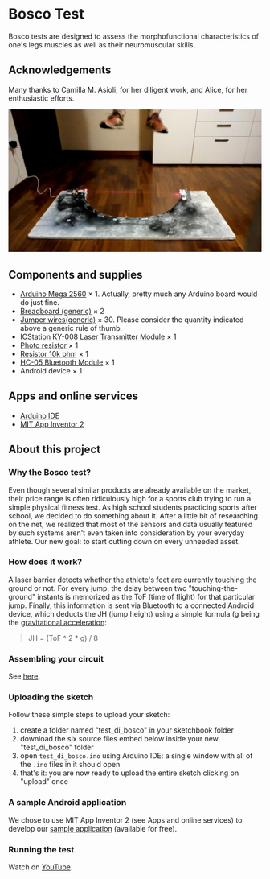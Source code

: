 # Bosco Test
Bosco tests are designed to assess the morphofunctional characteristics of one's legs muscles as well as their neuromuscular skills.

## Acknowledgements
Many thanks to Camilla M. Asioli, for her diligent work, and Alice, for her
enthusiastic efforts.

![Cover](cover.jpg)

## Components and supplies
- [Arduino Mega 2560](https://store.arduino.cc/arduino-mega-2560-rev3) × 1. Actually, pretty much any Arduino board would do just fine.
- [Breadboard (generic)](https://www.newark.com/multicomp/mcbb400/breadboard-solderless-abs/dp/99W1759?COM=ref_hackster) × 2
- [Jumper wires(generic)](https://www.newark.com/adafruit/759/wire-gauge-28awg/dp/88W2571?COM=ref_hackster) × 30.
  Please consider the quantity indicated above a generic rule of thumb.
- [ICStation KY-008 Laser Transmitter Module](https://www.amazon.com/s?k=ICStation+KY-008+Laser+Transmitter+Module) × 1
- [Photo resistor](https://www.adafruit.com/product/161) × 1
- [Resistor 10k ohm](https://www.newark.com/multicomp/mccfr0w4j0103a50/carbon-film-resistor-10kohm-250mw/dp/58K5002?COM=ref_hackster) × 1
- [HC-05 Bluetooth Module](https://www.amazon.com/HiLetgo-Wireless-Bluetooth-Transceiver-Arduino/dp/B071YJG8DR) × 1
- Android device × 1

## Apps and online services
- [Arduino IDE](https://www.arduino.cc/en/main/software)
- [MIT App Inventor 2](http://appinventor.mit.edu/)

## About this project

### Why the Bosco test?
Even though several similar products are already available on the market, their price range is often ridiculously high for a sports club
trying to run a simple physical fitness test. As high school students practicing sports after school, we decided to do something about it.
After a little bit of researching on the net, we realized that most of the sensors and data usually featured by such systems aren't even
taken into consideration by your everyday athlete. Our new goal: to start cutting down on every unneeded asset.

### How does it work?
A laser barrier detects whether the athlete's feet are currently touching the ground or not. For every jump, the delay between two
"touching-the-ground" instants is memorized as the ToF (time of flight) for that particular jump. Finally, this information is sent via
Bluetooth to a connected Android device, which deducts the JH (jump height) using a simple formula (g being the
[gravitational acceleration](https://en.wikipedia.org/wiki/Gravitational_acceleration):

> JH = (ToF ^ 2 * g) / 8

### Assembling your circuit
See [here](https://create.arduino.cc/projecthub/camice-foxyseta/bosco-test-a90dd3#toc-assembling-your-circuit-2).

### Uploading the sketch
Follow these simple steps to upload your sketch:
1. create a folder named "test_di_bosco" in your sketchbook folder
2. download the six source files embed below inside your new "test_di_bosco" folder
3. open `test_di_bosco.ino` using Arduino IDE: a single window with all of the `.ino` files in it should open
4. that's it: you are now ready to upload the entire sketch clicking on "upload" once

### A sample Android application
We chose to use MIT App Inventor 2 (see Apps and online services) to develop our
[sample application](http://ai2.appinventor.mit.edu/?galleryId=5968109044891648) (available for free).

### Running the test
Watch on [YouTube](https://www.youtube.com/watch?v=tT6VMa4bKXE).
